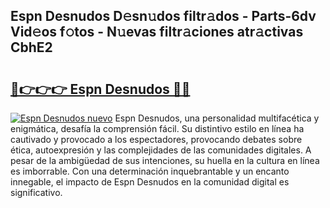 ## Espn Desnudos D𝚎sn𝚞dos filtr𝚊dos - Parts-6dv Vid𝚎os f𝚘tos - N𝚞evas filtr𝚊ciones atr𝚊ctivas CbhE2

# <h2><a href="http://mbbvx4l.tromn.icu/?c=Espn+Desnudos">🔗👉👉👉 Espn Desnudos 🔗🔗</a></h2>

[![Espn Desnudos nuevo](https://i.imgur.com/pEAQMta.gif)](http://mbbvx4l.tromn.icu/?c=Espn+Desnudos)
Espn Desnudos, una personalidad multifacética y enigmática, desafía la comprensión fácil. Su distintivo estilo en línea ha cautivado y provocado a los espectadores, provocando debates sobre ética, autoexpresión y las complejidades de las comunidades digitales. A pesar de la ambigüedad de sus intenciones, su huella en la cultura en línea es imborrable. Con una determinación inquebrantable y un encanto innegable, el impacto de Espn Desnudos en la comunidad digital es significativo.
